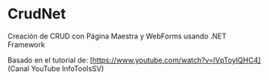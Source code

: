 # CrudNet
Creación de CRUD con Página Maestra y WebForms usando .NET Framework

Basado en el tutorial de: [https://www.youtube.com/watch?v=lVpToyIQHC4] (Canal YouTube InfoToolsSV)
